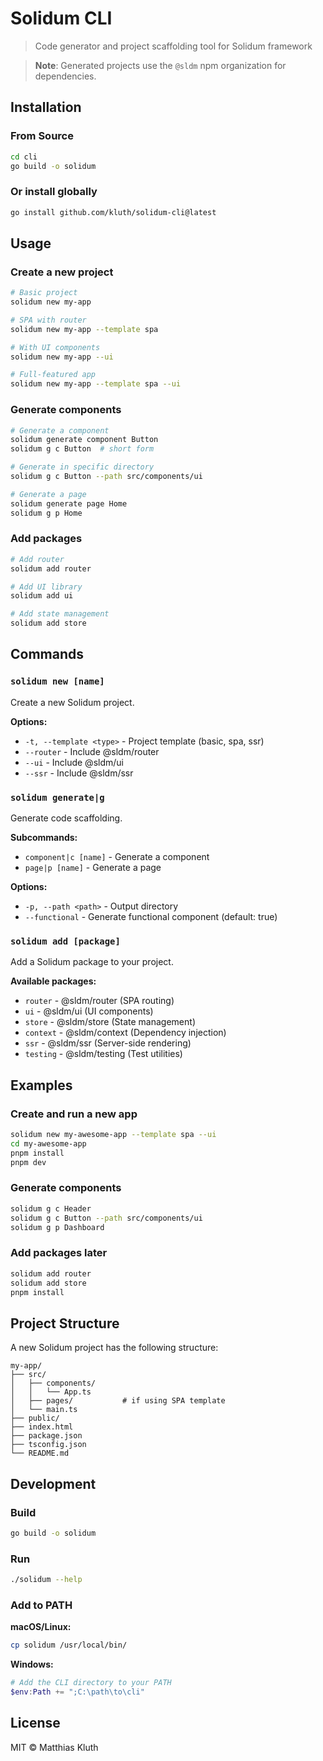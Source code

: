 # Solidum CLI

> Code generator and project scaffolding tool for Solidum framework

> **Note**: Generated projects use the `@sldm` npm organization for dependencies.

## Installation

### From Source

```bash
cd cli
go build -o solidum
```

### Or install globally

```bash
go install github.com/kluth/solidum-cli@latest
```

## Usage

### Create a new project

```bash
# Basic project
solidum new my-app

# SPA with router
solidum new my-app --template spa

# With UI components
solidum new my-app --ui

# Full-featured app
solidum new my-app --template spa --ui
```

### Generate components

```bash
# Generate a component
solidum generate component Button
solidum g c Button  # short form

# Generate in specific directory
solidum g c Button --path src/components/ui

# Generate a page
solidum generate page Home
solidum g p Home
```

### Add packages

```bash
# Add router
solidum add router

# Add UI library
solidum add ui

# Add state management
solidum add store
```

## Commands

### `solidum new [name]`

Create a new Solidum project.

**Options:**

- `-t, --template <type>` - Project template (basic, spa, ssr)
- `--router` - Include @sldm/router
- `--ui` - Include @sldm/ui
- `--ssr` - Include @sldm/ssr

### `solidum generate|g`

Generate code scaffolding.

**Subcommands:**

- `component|c [name]` - Generate a component
- `page|p [name]` - Generate a page

**Options:**

- `-p, --path <path>` - Output directory
- `--functional` - Generate functional component (default: true)

### `solidum add [package]`

Add a Solidum package to your project.

**Available packages:**

- `router` - @sldm/router (SPA routing)
- `ui` - @sldm/ui (UI components)
- `store` - @sldm/store (State management)
- `context` - @sldm/context (Dependency injection)
- `ssr` - @sldm/ssr (Server-side rendering)
- `testing` - @sldm/testing (Test utilities)

## Examples

### Create and run a new app

```bash
solidum new my-awesome-app --template spa --ui
cd my-awesome-app
pnpm install
pnpm dev
```

### Generate components

```bash
solidum g c Header
solidum g c Button --path src/components/ui
solidum g p Dashboard
```

### Add packages later

```bash
solidum add router
solidum add store
pnpm install
```

## Project Structure

A new Solidum project has the following structure:

```
my-app/
├── src/
│   ├── components/
│   │   └── App.ts
│   ├── pages/           # if using SPA template
│   └── main.ts
├── public/
├── index.html
├── package.json
├── tsconfig.json
└── README.md
```

## Development

### Build

```bash
go build -o solidum
```

### Run

```bash
./solidum --help
```

### Add to PATH

**macOS/Linux:**

```bash
cp solidum /usr/local/bin/
```

**Windows:**

```powershell
# Add the CLI directory to your PATH
$env:Path += ";C:\path\to\cli"
```

## License

MIT © Matthias Kluth
